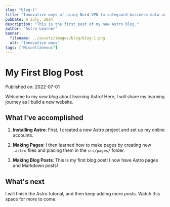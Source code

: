 ```yaml
---
slug: "blog-1"
title: "Innovative ways of using Nord VPN to safeguard business data and transactions."
pubDate: 6 July, 2024
description: "This is the first post of my new Astro blog."
author: "Astro Learner"
banner:
  filename: ../assets/images/blog/blog-1.png
  alt: "Innovative ways"
tags: ["Miscellaneous"]
---
```


# My First Blog Post

Published on: 2022-07-01

Welcome to my _new blog_ about learning Astro! Here, I will share my learning journey as I build a new website.

## What I've accomplished

1. **Installing Astro**: First, I created a new Astro project and set up my online accounts.

2. **Making Pages**: I then learned how to make pages by creating new `.astro` files and placing them in the `src/pages/` folder.

3. **Making Blog Posts**: This is my first blog post! I now have Astro pages and Markdown posts!

## What's next

I will finish the Astro tutorial, and then keep adding more posts. Watch this space for more to come.
